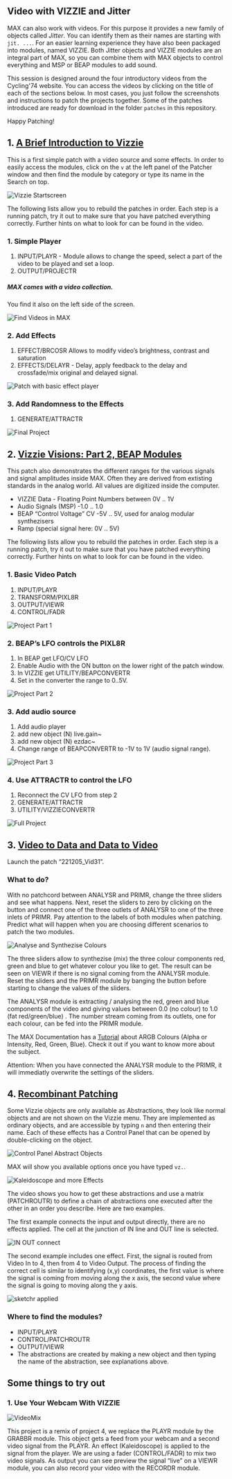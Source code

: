 ## Video with VIZZIE and Jitter

MAX can also work with videos. For this purpose it provides a new family of objects called *Jitter*. You can identify them as their names are starting with `jit. ...`. For an easier learning experience they have also been packaged into modules, named VIZZIE. Both Jitter objects and VIZZIE modules are an integral part of MAX, so you can combine them with MAX objects to control everything and MSP or BEAP modules to add sound. 

This session is designed around the four introductory videos from the Cycling'74 website. You can access the videos by clicking on the title of each of the sections below. In most cases, you just follow the screenshots and instructions to patch the projects together. Some of the patches introduced are ready for download in the folder `patches` in this repository.

Happy Patching!



## 1. [A Brief Introduction to Vizzie](https://youtu.be/59sFC22NVRA)
This is a first simple patch with a video source and some effects. In order to easily access the modules, click on the ```v``` at the left panel of the Patcher window and then find the module by category or type its name in the Search on top.

![Vizzie Startscreen](media/221205_Vizzie_Obj.png)

The following lists allow you to rebuild the patches in order. Each step is a running patch, try it out to make sure that you have patched everything correctly. Further hints on what to look for can be found in the video.

### 1. Simple Player
1. INPUT/PLAYR - Module allows to change the speed, select a part of the video to be played and set a loop.
2. OUTPUT/PROJECTR

##### MAX comes with a video collection. 
You find it also on the left side of the screen.

![Find Videos in MAX](media/221205_MAX_FindVideos.png)


### 2. Add Effects
1. EFFECT/BRCOSR
   Allows to modify video’s brightness, contrast and saturation
2. EFFECTS/DELAYR - Delay, apply feedback to the delay and crossfade/mix original and delayed signal.

![Patch with basic effect player](media/221205_Basic_2.png)


### 3. Add Randomness to the Effects

1. GENERATE/ATTRACTR

![Final Project](media/221205_Basic_Full.png)


## 2. [Vizzie Visions: Part 2, BEAP Modules](https://youtu.be/xcs-kKaN6QQ)

This patch also demonstrates the different ranges for the various signals and signal amplitudes inside MAX. Often they are derived from extisting standards in the analog world. All values are digitized inside the computer. 

- VIZZIE Data - Floating Point Numbers between 0V .. 1V
- Audio Signals (MSP) -1.0 .. 1.0
- BEAP “Control Voltage” CV -5V .. 5V, used for analog modular synthezisers
- Ramp (special signal here: 0V .. 5V)

The following lists allow you to rebuild the patches in order. Each step is a running patch, try it out to make sure that you have patched everything correctly. Further hints on what to look for can be found in the video.

### 1. Basic Video Patch

1. INPUT/PLAYR
2. TRANSFORM/PIXL8R
3. OUTPUT/VIEWR
4. CONTROL/FADR

![Project Part 1](media/221205_P2_basic.png)

### 2. BEAP’s LFO controls the PIXL8R

1. In BEAP get LFO/CV LFO
2. Enable Audio with the ON button on the lower right of the patch window.
3. In VIZZIE get UTILITY/BEAPCONVERTR
4. Set in the converter the range to 0..5V.

![Project Part 2](media/221205_P2_Part23.png)

### 3. Add audio source

1. Add audio player
2. add new object (N) live.gain~
3. add new object (N) ezdac~
4. Change range of BEAPCONVERTR to -1V to 1V (audio signal range).

![Project Part 3](media/221205_P2_part24.png)

### 4. Use ATTRACTR to control the LFO

1. Reconnect the CV LFO from step 2
2. GENERATE/ATTRACTR
3. UTILITY/VIZZIECONVERTR

![Full Project](media/221205_Demo_Debug_Audio.png)


## 3. [Video to Data and Data to Video](https://youtu.be/sbfpLhPTbVI)

Launch the patch “221205_Vid31”.

### What to do?

With no patchcord between ANALYSR and PRIMR, change the three sliders and see what happens.
Next, reset the sliders to zero by clicking on the button and connect one of the three outlets of ANALYSR to one of the three inlets of PRIMR. Pay attention to the labels of both modules when patching. Predict what will happen when you are choosing different scenarios to patch the two modules.

![Analyse and Synthezise Colours](media/221205_Vid3_AnaSynth.png)

The three sliders allow to synthezise (mix) the three colour components red, green and blue to get whatever colour you like to get. The result can be seen on VIEWR if there is no signal coming from the ANALYSR module. Reset the sliders and the PRIMR module by banging the button before starting to change the values of the sliders.

The ANALYSR module is extracting / analysing the red, green and blue components of the video and giving values between 0.0 (no colour) to 1.0 (fat red/green/blue) . The number stream coming from its outlets, one for each colour, can be fed into the PRIMR module. 

The MAX Documentation has a [Tutorial](https://docs.cycling74.com/max8/tutorials/jitterchapter05) about ARGB Colours (Alpha or Intensity, Red, Green, Blue). Check it out if you want to know more about the subject.

Attention: When you have connected the ANALYSR module to the PRIMR, it will immediatly overwrite the settings of the sliders. 


## 4. [Recombinant Patching]( https://cycling74.com/tutorials/vizzie-visions-episode-4-recombinant-patching-made-easy)

Some Vizzie objects are only available as Abstractions, they look like normal objects and are not shown on the Vizzie menu. They are implemented as ordinary objects, and are accessible by typing ```n``` and then entering their name. Each of these effects has a Control Panel that can be opened by double-clicking on the object. 

![Control Panel Abstract Objects](media/221205_Vid4_ObjectOptions.png)

MAX will show you available options once you have typed ```vz.```.

![Kaleidoscope and more Effects](media/221206_P4_Full.png)

The video shows you how to get these abstractions and use a matrix (PATCHROUTR) to define a chain of abstractions one executed after the other in an order you describe. Here are two examples.

The first example connects the input and output directly, there are no effects applied. The cell at the junction of IN line and OUT line is selected.

![IN OUT connect](media/221213_PATCHROUTR_Ex1x.png)

The second example includes one effect. First, the signal is routed from Video In to 4, then from 4 to Video Output. The process of finding the correct cell is similar to identifying (x,y) coordinates, the first value is where the signal is coming from moving along the x axis, the second value where the signal is going to moving along the y axis.

![sketchr applied](media/221213_PATCHROUTR_Ex2x.png)

### Where to find the modules?

- INPUT/PLAYR
- CONTROL/PATCHROUTR
- OUTPUT/VIEWR
- The abstractions are created by making a new object and then typing the name of the abstraction, see explanations above.


## Some things to try out

### 1. Use Your Webcam With VIZZIE

![VideoMix](media/221205_Vid5_Project.png)

This project is a remix of project 4, we replace the PLAYR module by the GRABBR module. This object gets a feed from your webcam and a second video signal from the PLAYR. An effect (Kaleidoscope) is applied to the signal from the player. We are using a fader (CONTROL/FADR) to mix two video signals. As output you can see preview the signal “live” on a VIEWR module, you can also record your video with the RECORDR module.
